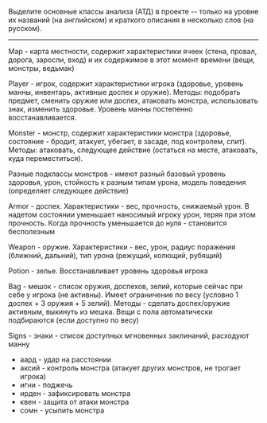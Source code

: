 Выделите основные классы анализа (АТД) в проекте -- только на уровне их названий (на английском) и краткого описания в несколько слов (на русском).

---

Map - карта местности, содержит характеристики ячеек (стена, провал, дорога, заросли, вход) и их содержимое в этот момент времени (вещи, монстры, ведьмак)

Player - игрок, содержит характеристики игрока (здоровье, уровень манны, инвентарь, активные доспех и оружие). Методы: подобрать предмет, сменить оружие или доспех, атаковать монстра, использовать знак, изменить здоровье. Уровень манны постепенно восстанавливается.

Monster - монстр, содержит характеристики монстра (здоровье, состояние - бродит, атакует, убегает, в засаде, под контролем, спит). Методы: атаковать, следующее действие (остаться на месте, атаковать, куда переместиться). 

Разные подклассы монстров - имеют разный базовый уровень здоровья, урон, стойкость к разным типам урона, модель поведения (определяет следующее действие) 

Armor - доспех. Характеристики - вес, прочность, снижаемый урон. В надетом состоянии уменьшает наносимый игроку урон, теряя при этом прочность. Когда прочность уменьшается до нуля - становится бесполезным

Weapon - оружие. Характеристики - вес, урон, радиус поражения (ближний, дальний), тип урона (режущий, колющий, рубящий)

Potion - зелье. Восстанавливает уровень здоровья игрока

Bag - мешок - список оружия, доспехов, зелий, которые сейчас при себе у игрока (не активны). Имеет ограничение по весу (условно 1 доспех + 3 оружия + 5 зелий). Методы - сделать доспех/оружие активным, выкинуть из мешка. Вещи с пола автоматически подбираются (если доступно по весу)

Signs - знаки - список доступных мгновенных заклинаний, расходуют манну
- аард - удар на расстоянии
- аксий - контроль монстра (атакует других монстров, не трогает игрока)
- игни - поджечь
- ирден - зафиксировать монстра
- квен - защита от атаки монстра
- сомн - усыпить монстра
